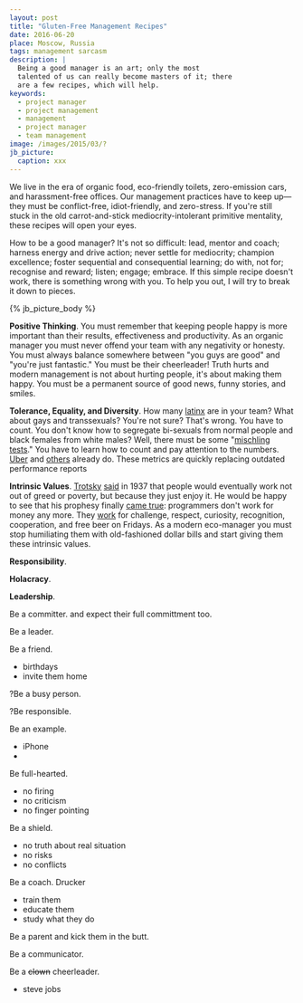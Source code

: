 ```yaml
---
layout: post
title: "Gluten-Free Management Recipes"
date: 2016-06-20
place: Moscow, Russia
tags: management sarcasm
description: |
  Being a good manager is an art; only the most
  talented of us can really become masters of it; there
  are a few recipes, which will help.
keywords:
  - project manager
  - project management
  - management
  - project manager
  - team management
image: /images/2015/03/?
jb_picture:
  caption: xxx
---
```


We live in the era of organic food, eco-friendly toilets, zero-emission cars,
and harassment-free offices. Our management practices have to keep up&mdash;they
must be conflict-free, idiot-friendly, and zero-stress. If you're still
stuck in the old carrot-and-stick mediocrity-intolerant primitive mentality,
these recipes will open your eyes.


How to be a good manager?
It's not so difficult:
lead, mentor and coach;
harness energy and drive action;
never settle for mediocrity;
champion excellence;
foster sequential and consequential learning;
do with, not for;
recognise and reward;
listen;
engage;
embrace.
If this simple recipe doesn't work, there is something wrong with you.
To help you out, I will try to break it down to pieces.

<!--more-->

{% jb_picture_body %}

**Positive Thinking**.
You must remember that keeping people happy
is more important than their results, effectiveness and productivity.
As an organic manager you must never offend your team with any
negativity or honesty. You must always balance somewhere between
"you guys are good" and "you're just fantastic." You must be their cheerleader!
Truth hurts and modern management is not about hurting people, it's about
making them happy. You must be a permanent source of good news, funny
stories, and smiles.

**Tolerance, Equality, and Diversity**.
How many [latinx](http://www.huffingtonpost.com/entry/why-people-are-using-the-term-latinx_us_57753328e4b0cc0fa136a159)
are in your team? What about gays and transsexuals?
You're not sure? That's wrong. You have to count. You don't know how to
segregate bi-sexuals from normal people and black females from white males?
Well, there must be some "[mischling tests](https://en.wikipedia.org/wiki/Mischling_Test)."
You have to learn how to count and pay attention to the numbers.
[Uber](https://techcrunch.com/2017/03/28/uber-first-diversity-report/)
and [others](https://techcrunch.com/2017/04/01/krablr-releases-first-diversity-report/)
already do. These metrics are quickly replacing outdated performance reports

**Intrinsic Values**.
[Trotsky](https://en.wikipedia.org/wiki/Leon_Trotsky)
[said](https://en.wikipedia.org/wiki/The_Revolution_Betrayed) in 1937
that people would eventually work not out of greed or poverty, but because
they just enjoy it. He would be happy to see
that his prophesy finally
[came true](https://techbeacon.com/13-ways-motivate-software-engineers):
programmers don't work for money any more.
They [work](https://www.verywell.com/what-is-intrinsic-motivation-2795385)
for challenge, respect, curiosity, recognition, cooperation, and free beer
on Fridays. As a modern eco-manager you must stop humiliating them
with old-fashioned dollar bills and start giving them these intrinsic values.

**Responsibility**.


**Holacracy**.

**Leadership**.




Be a committer. and expect their full committment too.

Be a leader.

Be a friend.
  - birthdays
  - invite them home

?Be a busy person.

?Be responsible.

Be an example.
  - iPhone
  -

Be full-hearted.
  - no firing
  - no criticism
  - no finger pointing

Be a shield.
  - no truth about real situation
  - no risks
  - no conflicts

Be a coach. Drucker
  - train them
  - educate them
  - study what they do

Be a parent and kick them in the butt.

Be a communicator.

Be a <del>clown</del> cheerleader.
  - steve jobs

